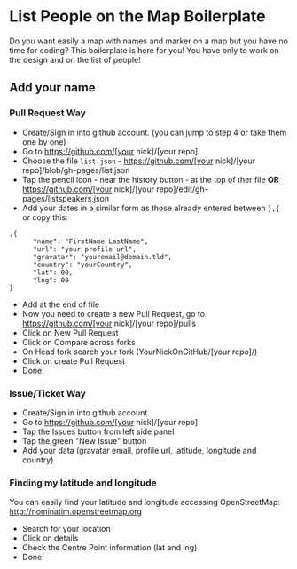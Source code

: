 # List People on the Map Boilerplate
Do you want easily a map with names and marker on a map but you have no time for coding? This boilerplate is here for you! You have only to work on the design and on the list of people!

## Add your name

### Pull Request Way

* Create/Sign in into github account. (you can jump to step 4 or take them one by one)
* Go to https://github.com/[your nick]/[your repo]
* Choose the file `list.json` - https://github.com/[your nick]/[your repo]/blob/gh-pages/list.json 
* Tap the pencil icon - near the history button - at the top of ther file **OR** https://github.com/[your nick]/[your repo]/edit/gh-pages/listspeakers.json 
* Add your dates in a similar form as those already entered between `},{` or copy this:  
```            
,{
      "name": "FirstName LastName", 
      "url": "your profile url",
      "gravatar": "youremail@domain.tld",
      "country": "yourCountry",
      "lat": 00,
      "lng": 00
}
```
* Add at the end of file
* Now you need to create a new Pull Request, go to https://github.com/[your nick]/[your repo]/pulls
* Click on New Pull Request
* Click on Compare across forks
* On Head fork search your fork (YourNickOnGitHub/[your repo]/)
* Click on create Pull Request
* Done!

### Issue/Ticket Way

* Create/Sign in into github account. 
* Go to https://github.com/[your nick]/[your repo]
* Tap the Issues button from left side panel
* Tap the green "New Issue" button
* Add your data (gravatar email, profile url, latitude, longitude and country)

### Finding my latitude and longitude
You can easily find your latitude and longitude accessing OpenStreetMap: http://nominatim.openstreetmap.org
* Search for your location
* Click on details
* Check the Centre Point information (lat and lng)
* Done!
